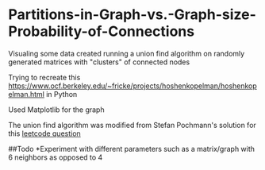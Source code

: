 # Partitions-in-Graph-vs.-Graph-size-Probability-of-Connections
Visualing some data created running a union find algorithm on randomly generated matrices with "clusters" of connected nodes

Trying to recreate this https://www.ocf.berkeley.edu/~fricke/projects/hoshenkopelman/hoshenkopelman.html in Python

Used Matplotlib for the graph

The union find algorithm was modified from Stefan Pochmann's solution for this [leetcode question](https://leetcode.com/problems/number-of-connected-components-in-an-undirected-graph/discuss/77625/Short-Union-Find-in-Python-Ruby-C%2B%2B)

##Todo
*Experiment with different parameters such as a matrix/graph with 6 neighbors as opposed to 4 
